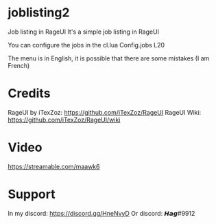 # joblisting2
 Job listing in RageUI
It's a simple job listing in RageUI

You can configure the jobs in the cl.lua
Config.jobs L20

The menu is in English, it is possible that there are some mistakes (I am French)

# Credits

RageUI by iTexZoz:
https://github.com/iTexZoz/RageUI
RageUI Wiki:
https://github.com/iTexZoz/RageUI/wiki

# Video

https://streamable.com/maawk6

# Support 

In my discord:
https://discord.gg/HneNvyD
Or discord: 
𝙃𝙖𝙜#9912


